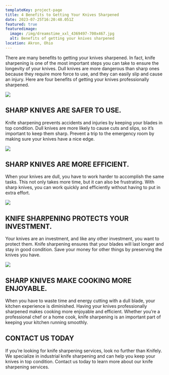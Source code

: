 ```yaml
---
templateKey: project-page
title: 4 Benefits to Getting Your Knives Sharpened
date: 2023-07-25T16:20:48.051Z
featured: true
featuredimage:
  image: /img/dreamstime_xxl_4369497-700x467.jpg
  alt: Benefits of getting your knives sharpened
location: Akron, Ohio
---
```

There are many benefits to getting your knives sharpened. In fact, knife sharpening is one of the most important steps you can take to ensure the longevity of your knives. Dull knives are more dangerous than sharp ones because they require more force to use, and they can easily slip and cause an injury. Here are four benefits of getting your knives professionally sharpened.

![](http://xb1.342.myftpupload.com/wp-content/uploads/2022/05/M35099-OVS-Knife-Blitz-Image-8-300x300.png)

## SHARP KNIVES ARE SAFER TO USE.

Knife sharpening prevents accidents and injuries by keeping your blades in top condition. Dull knives are more likely to cause cuts and slips, so it’s important to keep them sharp. Prevent a trip to the emergency room by making sure your knives have a nice edge.

![](http://xb1.342.myftpupload.com/wp-content/uploads/2022/05/M35099-OVS-Knife-Blitz-Image-5-300x300.png)

## SHARP KNIVES ARE MORE EFFICIENT.

When your knives are dull, you have to work harder to accomplish the same tasks. This not only takes more time, but it can also be frustrating. With sharp knives, you can work quickly and efficiently without having to put in extra effort.

![](http://xb1.342.myftpupload.com/wp-content/uploads/2022/05/M35099-OVS-Knife-Blitz-Image-6-300x300.png)

## KNIFE SHARPENING PROTECTS YOUR INVESTMENT.

Your knives are an investment, and like any other investment, you want to protect them. Knife sharpening ensures that your blades will last longer and stay in good condition. Save your money for other things by preserving the knives you have.

![](http://xb1.342.myftpupload.com/wp-content/uploads/2022/05/M35099-OVS-Knife-Blitz-Image-8-300x300.jpg)

## SHARP KNIVES MAKE COOKING MORE ENJOYABLE.

When you have to waste time and energy cutting with a dull blade, your kitchen experience is diminished. Having your knives professionally sharpened makes cooking more enjoyable and efficient. Whether you’re a professional chef or a home cook, knife sharpening is an important part of keeping your kitchen running smoothly.

## **CONTACT US TODAY**

If you’re looking for knife sharpening services, look no further than Knifely. We specialize in industrial knife sharpening and can help you keep your knives in top condition. Contact us today to learn more about our knife sharpening services.